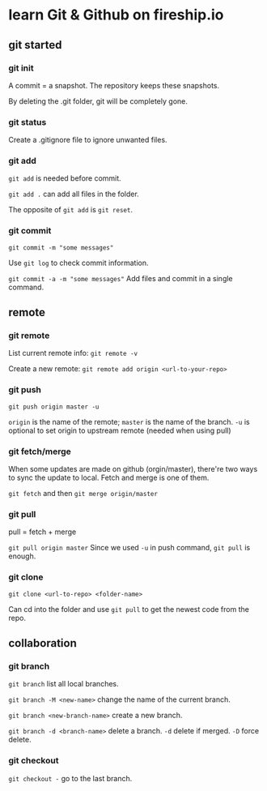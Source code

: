 # learn Git & Github on fireship.io

## git started

### git init

A commit = a snapshot. The repository keeps these snapshots.

By deleting the .git folder, git will be completely gone.

### git status

Create a .gitignore file to ignore unwanted files.

### git add

`git add` is needed before commit.

`git add .` can add all files in the folder.

The opposite of `git add` is `git reset`.

### git commit

`git commit -m "some messages"`

Use `git log` to check commit information.

`git commit -a -m "some messages"` Add files and commit in a single command.

## remote

### git remote

List current remote info: `git remote -v`

Create a new remote: `git remote add origin <url-to-your-repo>` 

### git push

`git push origin master -u`

`origin` is the name of the remote; `master` is the name of the branch.
`-u` is optional to set origin to upstream remote (needed when using pull)

### git fetch/merge

When some updates are made on github (orgin/master), there're two ways to sync the update to local. Fetch and merge is one of them.

`git fetch` and then `git merge origin/master`

### git pull

pull = fetch + merge

`git pull origin master` Since we used `-u` in push command,  `git pull` is enough.

### git clone

`git clone <url-to-repo> <folder-name>`

Can cd into the folder and use `git pull` to get the newest code from the repo.

## collaboration

### git branch

`git branch` list all local branches.

`git branch -M <new-name>` change the name of the current branch.

`git branch <new-branch-name>` create a new branch.

`git branch -d <branch-name>` delete a branch. `-d` delete if merged. `-D` force delete.

### git checkout

`git checkout -` go to the last branch.
